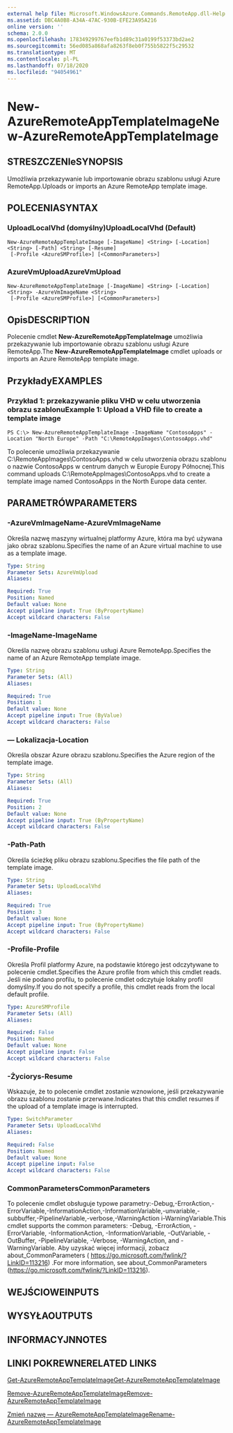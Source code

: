 ```yaml
---
external help file: Microsoft.WindowsAzure.Commands.RemoteApp.dll-Help.xml
ms.assetid: DBC4A0B8-A34A-47AC-930B-EFE23A95A216
online version: ''
schema: 2.0.0
ms.openlocfilehash: 178349299767eefb1d89c31a0199f53373bd2ae2
ms.sourcegitcommit: 56ed085a868afa8263f8eb0f755b5822f5c29532
ms.translationtype: MT
ms.contentlocale: pl-PL
ms.lasthandoff: 07/18/2020
ms.locfileid: "94054961"
---
```

# <span data-ttu-id="1a187-101">New-AzureRemoteAppTemplateImage</span><span class="sxs-lookup"><span data-stu-id="1a187-101">New-AzureRemoteAppTemplateImage</span></span>

## <span data-ttu-id="1a187-102">STRESZCZENIe</span><span class="sxs-lookup"><span data-stu-id="1a187-102">SYNOPSIS</span></span>
<span data-ttu-id="1a187-103">Umożliwia przekazywanie lub importowanie obrazu szablonu usługi Azure RemoteApp.</span><span class="sxs-lookup"><span data-stu-id="1a187-103">Uploads or imports an Azure RemoteApp template image.</span></span>

## <span data-ttu-id="1a187-104">POLECENIA</span><span class="sxs-lookup"><span data-stu-id="1a187-104">SYNTAX</span></span>

### <span data-ttu-id="1a187-105">UploadLocalVhd (domyślny)</span><span class="sxs-lookup"><span data-stu-id="1a187-105">UploadLocalVhd (Default)</span></span>
```
New-AzureRemoteAppTemplateImage [-ImageName] <String> [-Location] <String> [-Path] <String> [-Resume]
 [-Profile <AzureSMProfile>] [<CommonParameters>]
```

### <span data-ttu-id="1a187-106">AzureVmUpload</span><span class="sxs-lookup"><span data-stu-id="1a187-106">AzureVmUpload</span></span>
```
New-AzureRemoteAppTemplateImage [-ImageName] <String> [-Location] <String> -AzureVmImageName <String>
 [-Profile <AzureSMProfile>] [<CommonParameters>]
```

## <span data-ttu-id="1a187-107">Opis</span><span class="sxs-lookup"><span data-stu-id="1a187-107">DESCRIPTION</span></span>
<span data-ttu-id="1a187-108">Polecenie cmdlet **New-AzureRemoteAppTemplateImage** umożliwia przekazywanie lub importowanie obrazu szablonu usługi Azure RemoteApp.</span><span class="sxs-lookup"><span data-stu-id="1a187-108">The **New-AzureRemoteAppTemplateImage** cmdlet uploads or imports an Azure RemoteApp template image.</span></span>

## <span data-ttu-id="1a187-109">Przykłady</span><span class="sxs-lookup"><span data-stu-id="1a187-109">EXAMPLES</span></span>

### <span data-ttu-id="1a187-110">Przykład 1: przekazywanie pliku VHD w celu utworzenia obrazu szablonu</span><span class="sxs-lookup"><span data-stu-id="1a187-110">Example 1: Upload a VHD file to create a template image</span></span>
```
PS C:\> New-AzureRemoteAppTemplateImage -ImageName "ContosoApps" -Location "North Europe" -Path "C:\RemoteAppImages\ContosoApps.vhd"
```

<span data-ttu-id="1a187-111">To polecenie umożliwia przekazywanie C:\RemoteAppImages\ContosoApps.vhd w celu utworzenia obrazu szablonu o nazwie ContosoApps w centrum danych w Europie Europy Północnej.</span><span class="sxs-lookup"><span data-stu-id="1a187-111">This command uploads C:\RemoteAppImages\ContosoApps.vhd to create a template image named ContosoApps in the North Europe data center.</span></span>

## <span data-ttu-id="1a187-112">PARAMETRÓW</span><span class="sxs-lookup"><span data-stu-id="1a187-112">PARAMETERS</span></span>

### <span data-ttu-id="1a187-113">-AzureVmImageName</span><span class="sxs-lookup"><span data-stu-id="1a187-113">-AzureVmImageName</span></span>
<span data-ttu-id="1a187-114">Określa nazwę maszyny wirtualnej platformy Azure, która ma być używana jako obraz szablonu.</span><span class="sxs-lookup"><span data-stu-id="1a187-114">Specifies the name of an Azure virtual machine to use as a template image.</span></span>

```yaml
Type: String
Parameter Sets: AzureVmUpload
Aliases: 

Required: True
Position: Named
Default value: None
Accept pipeline input: True (ByPropertyName)
Accept wildcard characters: False
```

### <span data-ttu-id="1a187-115">-ImageName</span><span class="sxs-lookup"><span data-stu-id="1a187-115">-ImageName</span></span>
<span data-ttu-id="1a187-116">Określa nazwę obrazu szablonu usługi Azure RemoteApp.</span><span class="sxs-lookup"><span data-stu-id="1a187-116">Specifies the name of an Azure RemoteApp template image.</span></span>

```yaml
Type: String
Parameter Sets: (All)
Aliases: 

Required: True
Position: 1
Default value: None
Accept pipeline input: True (ByValue)
Accept wildcard characters: False
```

### <span data-ttu-id="1a187-117">— Lokalizacja</span><span class="sxs-lookup"><span data-stu-id="1a187-117">-Location</span></span>
<span data-ttu-id="1a187-118">Określa obszar Azure obrazu szablonu.</span><span class="sxs-lookup"><span data-stu-id="1a187-118">Specifies the Azure region of the template image.</span></span>

```yaml
Type: String
Parameter Sets: (All)
Aliases: 

Required: True
Position: 2
Default value: None
Accept pipeline input: True (ByPropertyName)
Accept wildcard characters: False
```

### <span data-ttu-id="1a187-119">-Path</span><span class="sxs-lookup"><span data-stu-id="1a187-119">-Path</span></span>
<span data-ttu-id="1a187-120">Określa ścieżkę pliku obrazu szablonu.</span><span class="sxs-lookup"><span data-stu-id="1a187-120">Specifies the file path of the template image.</span></span>

```yaml
Type: String
Parameter Sets: UploadLocalVhd
Aliases: 

Required: True
Position: 3
Default value: None
Accept pipeline input: True (ByPropertyName)
Accept wildcard characters: False
```

### <span data-ttu-id="1a187-121">-Profile</span><span class="sxs-lookup"><span data-stu-id="1a187-121">-Profile</span></span>
<span data-ttu-id="1a187-122">Określa Profil platformy Azure, na podstawie którego jest odczytywane to polecenie cmdlet.</span><span class="sxs-lookup"><span data-stu-id="1a187-122">Specifies the Azure profile from which this cmdlet reads.</span></span>
<span data-ttu-id="1a187-123">Jeśli nie podano profilu, to polecenie cmdlet odczytuje lokalny profil domyślny.</span><span class="sxs-lookup"><span data-stu-id="1a187-123">If you do not specify a profile, this cmdlet reads from the local default profile.</span></span>

```yaml
Type: AzureSMProfile
Parameter Sets: (All)
Aliases: 

Required: False
Position: Named
Default value: None
Accept pipeline input: False
Accept wildcard characters: False
```

### <span data-ttu-id="1a187-124">-Życiorys</span><span class="sxs-lookup"><span data-stu-id="1a187-124">-Resume</span></span>
<span data-ttu-id="1a187-125">Wskazuje, że to polecenie cmdlet zostanie wznowione, jeśli przekazywanie obrazu szablonu zostanie przerwane.</span><span class="sxs-lookup"><span data-stu-id="1a187-125">Indicates that this cmdlet resumes if the upload of a template image is interrupted.</span></span>

```yaml
Type: SwitchParameter
Parameter Sets: UploadLocalVhd
Aliases: 

Required: False
Position: Named
Default value: None
Accept pipeline input: False
Accept wildcard characters: False
```

### <span data-ttu-id="1a187-126">CommonParameters</span><span class="sxs-lookup"><span data-stu-id="1a187-126">CommonParameters</span></span>
<span data-ttu-id="1a187-127">To polecenie cmdlet obsługuje typowe parametry:-Debug,-ErrorAction,-ErrorVariable,-InformationAction,-InformationVariable,-unvariable,-subbuffer,-PipelineVariable,-verbose,-WarningAction i-WarningVariable.</span><span class="sxs-lookup"><span data-stu-id="1a187-127">This cmdlet supports the common parameters: -Debug, -ErrorAction, -ErrorVariable, -InformationAction, -InformationVariable, -OutVariable, -OutBuffer, -PipelineVariable, -Verbose, -WarningAction, and -WarningVariable.</span></span> <span data-ttu-id="1a187-128">Aby uzyskać więcej informacji, zobacz about_CommonParameters ( https://go.microsoft.com/fwlink/?LinkID=113216) .</span><span class="sxs-lookup"><span data-stu-id="1a187-128">For more information, see about_CommonParameters (https://go.microsoft.com/fwlink/?LinkID=113216).</span></span>

## <span data-ttu-id="1a187-129">WEJŚCIOWE</span><span class="sxs-lookup"><span data-stu-id="1a187-129">INPUTS</span></span>

## <span data-ttu-id="1a187-130">WYSYŁA</span><span class="sxs-lookup"><span data-stu-id="1a187-130">OUTPUTS</span></span>

## <span data-ttu-id="1a187-131">INFORMACYJN</span><span class="sxs-lookup"><span data-stu-id="1a187-131">NOTES</span></span>

## <span data-ttu-id="1a187-132">LINKI POKREWNE</span><span class="sxs-lookup"><span data-stu-id="1a187-132">RELATED LINKS</span></span>

[<span data-ttu-id="1a187-133">Get-AzureRemoteAppTemplateImage</span><span class="sxs-lookup"><span data-stu-id="1a187-133">Get-AzureRemoteAppTemplateImage</span></span>](./Get-AzureRemoteAppTemplateImage.md)

[<span data-ttu-id="1a187-134">Remove-AzureRemoteAppTemplateImage</span><span class="sxs-lookup"><span data-stu-id="1a187-134">Remove-AzureRemoteAppTemplateImage</span></span>](./Remove-AzureRemoteAppTemplateImage.md)

[<span data-ttu-id="1a187-135">Zmień nazwę — AzureRemoteAppTemplateImage</span><span class="sxs-lookup"><span data-stu-id="1a187-135">Rename-AzureRemoteAppTemplateImage</span></span>](./Rename-AzureRemoteAppTemplateImage.md)


